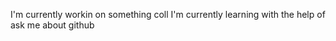 I'm currently workin on something coll
I'm currently learning with the help of 
ask me about github
